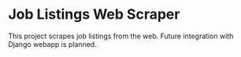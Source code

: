# Job Listings Web Scraper

This project scrapes job listings from the web. Future integration with Django webapp is planned. 